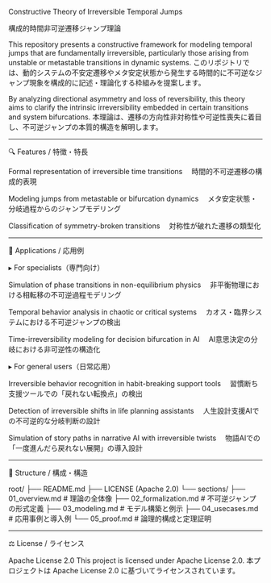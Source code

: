 Constructive Theory of Irreversible Temporal Jumps

構成的時間非可逆遷移ジャンプ理論

This repository presents a constructive framework for modeling temporal jumps that are fundamentally irreversible, particularly those arising from unstable or metastable transitions in dynamic systems.
このリポジトリでは、動的システムの不安定遷移やメタ安定状態から発生する時間的に不可逆なジャンプ現象を構成的に記述・理論化する枠組みを提案します。

By analyzing directional asymmetry and loss of reversibility, this theory aims to clarify the intrinsic irreversibility embedded in certain transitions and system bifurcations.
本理論は、遷移の方向性非対称性や可逆性喪失に着目し、不可逆ジャンプの本質的構造を解明します。


---

🔍 Features / 特徴・特長

Formal representation of irreversible time transitions
　時間的不可逆遷移の構成的表現

Modeling jumps from metastable or bifurcation dynamics
　メタ安定状態・分岐過程からのジャンプモデリング

Classification of symmetry-broken transitions
　対称性が破れた遷移の類型化



---

🔄 Applications / 応用例

▸ For specialists（専門向け）

Simulation of phase transitions in non-equilibrium physics
　非平衡物理における相転移の不可逆過程モデリング

Temporal behavior analysis in chaotic or critical systems
　カオス・臨界システムにおける不可逆ジャンプの検出

Time-irreversibility modeling for decision bifurcation in AI
　AI意思決定の分岐における非可逆性の構造化


▸ For general users（日常応用）

Irreversible behavior recognition in habit-breaking support tools
　習慣断ち支援ツールでの「戻れない転換点」の検出

Detection of irreversible shifts in life planning assistants
　人生設計支援AIでの不可逆的な分岐判断の設計

Simulation of story paths in narrative AI with irreversible twists
　物語AIでの「一度進んだら戻れない展開」の導入設計



---

🧩 Structure / 構成・構造

root/
├── README.md
├── LICENSE (Apache 2.0)
└── sections/
    ├── 01_overview.md        # 理論の全体像
    ├── 02_formalization.md   # 不可逆ジャンプの形式定義
    ├── 03_modeling.md        # モデル構築と例示
    ├── 04_usecases.md        # 応用事例と導入例
    └── 05_proof.md           # 論理的構成と定理証明


---

⚖️ License / ライセンス

Apache License 2.0
This project is licensed under Apache License 2.0.
本プロジェクトは Apache License 2.0 に基づいてライセンスされています。
